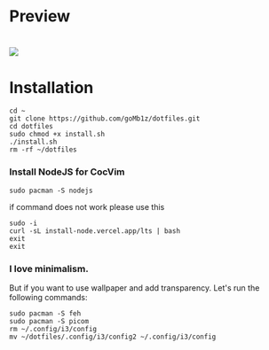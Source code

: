 # Preview
# <img src="https://raw.githubusercontent.com/goMb1z/dotfiles/main/image.png">

# Installation

```
cd ~
git clone https://github.com/goMb1z/dotfiles.git
cd dotfiles
sudo chmod +x install.sh
./install.sh
rm -rf ~/dotfiles
```
### Install NodeJS for CocVim
```
sudo pacman -S nodejs
```
if command does not work please use this
```
sudo -i
curl -sL install-node.vercel.app/lts | bash
exit
exit
```
### I love minimalism.
But if you want to use wallpaper and add transparency. Let's run the following commands:
```
sudo pacman -S feh
sudo pacman -S picom
rm ~/.config/i3/config
mv ~/dotfiles/.config/i3/config2 ~/.config/i3/config
```
##
